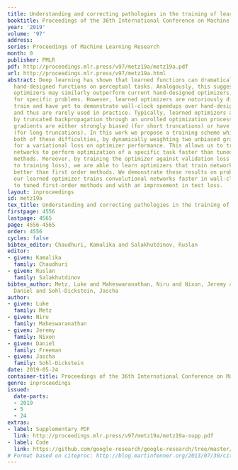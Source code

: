 ```yaml
---
title: Understanding and correcting pathologies in the training of learned optimizers
booktitle: Proceedings of the 36th International Conference on Machine Learning
year: '2019'
volume: '97'
address: 
series: Proceedings of Machine Learning Research
month: 0
publisher: PMLR
pdf: http://proceedings.mlr.press/v97/metz19a/metz19a.pdf
url: http://proceedings.mlr.press/v97/metz19a.html
abstract: Deep learning has shown that learned functions can dramatically outperform
  hand-designed functions on perceptual tasks. Analogously, this suggests that learned
  optimizers may similarly outperform current hand-designed optimizers, especially
  for specific problems. However, learned optimizers are notoriously difficult to
  train and have yet to demonstrate wall-clock speedups over hand-designed optimizers,
  and thus are rarely used in practice. Typically, learned optimizers are trained
  by truncated backpropagation through an unrolled optimization process. The resulting
  gradients are either strongly biased (for short truncations) or have exploding norm
  (for long truncations). In this work we propose a training scheme which overcomes
  both of these difficulties, by dynamically weighting two unbiased gradient estimators
  for a variational loss on optimizer performance. This allows us to train neural
  networks to perform optimization of a specific task faster than tuned first-order
  methods. Moreover, by training the optimizer against validation loss (as opposed
  to training loss), we are able to learn optimizers that train networks to generalize
  better than first order methods. We demonstrate these results on problems where
  our learned optimizer trains convolutional networks faster in wall-clock time compared
  to tuned first-order methods and with an improvement in test loss.
layout: inproceedings
id: metz19a
tex_title: Understanding and correcting pathologies in the training of learned optimizers
firstpage: 4556
lastpage: 4565
page: 4556-4565
order: 4556
cycles: false
bibtex_editor: Chaudhuri, Kamalika and Salakhutdinov, Ruslan
editor:
- given: Kamalika
  family: Chaudhuri
- given: Ruslan
  family: Salakhutdinov
bibtex_author: Metz, Luke and Maheswaranathan, Niru and Nixon, Jeremy and Freeman,
  Daniel and Sohl-Dickstein, Jascha
author:
- given: Luke
  family: Metz
- given: Niru
  family: Maheswaranathan
- given: Jeremy
  family: Nixon
- given: Daniel
  family: Freeman
- given: Jascha
  family: Sohl-Dickstein
date: 2019-05-24
container-title: Proceedings of the 36th International Conference on Machine Learning
genre: inproceedings
issued:
  date-parts:
  - 2019
  - 5
  - 24
extras:
- label: Supplementary PDF
  link: http://proceedings.mlr.press/v97/metz19a/metz19a-supp.pdf
- label: Code
  link: https://github.com/google-research/google-research/tree/master/task_specific_learned_opt
# Format based on citeproc: http://blog.martinfenner.org/2013/07/30/citeproc-yaml-for-bibliographies/
---
```

